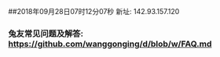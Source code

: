 ##2018年09月28日07时12分07秒 新址: 142.93.157.120
### 兔友常见问题及解答: https://github.com/wanggonging/d/blob/w/FAQ.md
